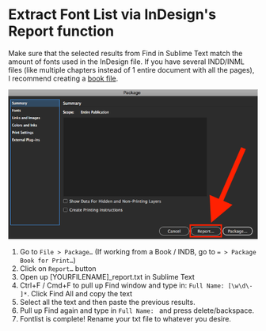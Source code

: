 # Extract Font List via InDesign's Report function

Make sure that the selected results from Find in Sublime Text match the amount of fonts used in the InDesign file.
If you have several INDD/INML files (like multiple chapters instead of 1 entire document with all the pages), I recommend creating a [book file](https://helpx.adobe.com/indesign/using/creating-book-files.html).

![alt text](https://github.com/kpossibles/Manga-Scripts/blob/master/InDesign_Package_Report_Button.png "InDesign Package Window")

1. Go to `File > Package…` (If working from a Book / INDB, go to `= > Package Book for Print…`)
2. Click on `Report…` button
3. Open up [YOURFILENAME]_report.txt in Sublime Text
4. Ctrl+F / Cmd+F to pull up Find window and type in: `Full Name: [\w\d\- ]*`. Click Find All and copy the text
5. Select all the text and then paste the previous results.
6. Pull up Find again and type in `Full Name: ` and press delete/backspace.
7. Fontlist is complete! Rename your txt file to whatever you desire.
